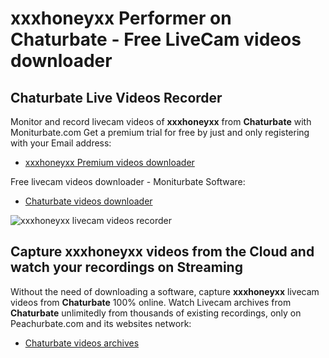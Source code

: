 # xxxhoneyxx Performer on Chaturbate - Free LiveCam videos downloader

## Chaturbate Live Videos Recorder

Monitor and record livecam videos of **xxxhoneyxx** from **Chaturbate** with Moniturbate.com
Get a premium trial for free by just and only registering with your Email address:
* [xxxhoneyxx Premium videos downloader](https://moniturbate.com/request-demo-licence-key.html)

Free livecam videos downloader - Moniturbate Software:
* [Chaturbate videos downloader](https://moniturbate.com/moniturbate-download-software.html)

![xxxhoneyxx livecam videos recorder](https://peachurnet.com/templates/moniturbate-software.png)


## Capture xxxhoneyxx videos from the Cloud and watch your recordings on Streaming

Without the need of downloading a software, capture **xxxhoneyxx** livecam videos from **Chaturbate** 100% online.
Watch Livecam archives from **Chaturbate** unlimitedly from thousands of existing recordings, only on Peachurbate.com and its websites network:
* [Chaturbate videos archives](https://peachurnet.com/)